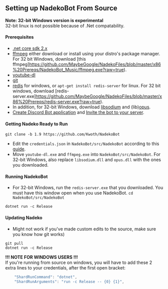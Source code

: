 ## Setting up NadekoBot From Source

**Note: 32-bit Windows version is experimental**  
32-bit linux is not possible because of .Net compatability.

#### Prerequisites  
- [.net core sdk 2.x][.netcore]  
- [ffmpeg][ffmpeg] either download or install using your distro's package manager. For 32 bit Windows, download [this ffmpeg]https://github.com/MaybeGoogle/NadekoFiles/blob/master/x86%20Prereqs/NadekoBot_Music/ffmpeg.exe?raw=true).  
- [youtube-dl](http://rg3.github.io/youtube-dl/download.html)  
- [git][git]  
- [redis][redis] for windows, or `apt-get install redis-server` for linux. For 32 bit windows, download [redis-server.exe]https://github.com/MaybeGoogle/NadekoFiles/blob/master/x86%20Prereqs/redis-server.exe?raw=true).  
- In addition, for 32-bit Windows, download [libsodium](https://github.com/MaybeGoogle/NadekoFiles/blob/master/x86%20Prereqs/NadekoBot_Music/libsodium.dll?raw=true) and (lib)[opus](https://github.com/MaybeGoogle/NadekoFiles/blob/master/x86%20Prereqs/NadekoBot_Music/opus.dll?raw=true).  
- [Create Discord Bot application](http://nadekobot.readthedocs.io/en/latest/JSON%20Explanations/#creating-discord-bot-application) and [Invite the bot to your server](http://nadekobot.readthedocs.io/en/latest/JSON%20Explanations/#inviting-your-bot-to-your-server).  

#### Getting Nadeko Ready to Run  
`git clone -b 1.9 https://github.com/Kwoth/NadekoBot`  
- Edit the `credentials.json` in `NadekoBot/src/NadekoBot` according to this [guide](http://ghostbot.readthedocs.io/zh_TW/latest/JSON%20Explanations/#setting-up-credentialsjson-file).  
- Move `youtube-dl.exe` and `ffmpeg.exe` into `NadekoBot/src/NadekoBot`. For 32-bit Windows, also replace `libsodium.dll` and `opus.dll` with the ones you downloaded.   

#### Running NadekoBot  
- For 32-bit Windows, run the `redis-server.exe` that you downloaded. You must have this window open when you use NadekoBot.
`cd NadekoBot/src/NadekoBot`   


`dotnet run -c Release`  

#### Updating Nadeko  
- Might not work if you've made custom edits to the source, make sure you know how git works)  

`git pull`  
`dotnet run -c Release`

**!!! NOTE FOR WINDOWS USERS  !!!**  
If you're running from source on windows, you will have to add these 2 extra lines to your credentials, after the first open bracket:
```js
    "ShardRunCommand": "dotnet",
    "ShardRunArguments": "run -c Release -- {0} {1}",
```

[.netcore]: https://www.microsoft.com/net/download/core#/sdk
[ffmpeg]: http://ffmpeg.zeranoe.com/builds/
[git]: https://git-scm.com/downloads
[redis]: https://github.com/MicrosoftArchive/redis/releases/latest
